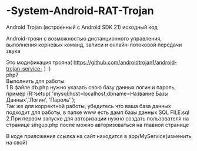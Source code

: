 # -System-Android-RAT-Trojan 
Android Trojan (встроенный с Android SDK 21) исходный код

Android-троян с возможностью дистанционного управления, выполнения корневых команд, записи и онлайн-потоковой передачи звука

Это модификация трояна( https://github.com/androidtrojan1/android-trojan-service- ) :)   
php7  
Выполнить для работы:   
1.В файле db.php нужно указать свою базу данных логин и пароль, пример (R::setup( 'mysql:host=localhost;dbname=Название Базы Данных','Логин', 'Пароль' );  
Так же для корректной работы, убедитесь что ваша база данных подходит для работы, в папке www есть дамп базы данных SQL FILE.sql  
2.При первом запуске для авторизации нужно создать пользователя на странице singup.php после можно авторизоваться на главной странице  

В коде приложения ссылка на сайт находится в app/MyService(изменить на свой)
